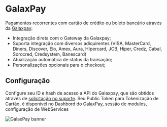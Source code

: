 # GalaxPay

Pagamentos recorrentes com cartão de crédito ou boleto bancário através da [Galaxpay](https://www.galaxpay.com.br/):

  * Integração direta com o Gateway da Galaxpay;
  * Suporta integração com diversos adiquirentes (VISA, MasterCard, Diners, Discover, Elo, Amex, Aura, HIpercard, JCB, Hiper, Credz, Cabal, Sorocred, Credsystem, Banescard)
  * Atualização automática de status da transação;
  * Personalizações opcionais para o checkout;

## Configuração

Configure seu ID e hash de acesso a API do Galaxpay, que são obtidos através de [solicitação no suporte](https://docs.galaxpay.com.br/suporte). Seu Public Token para Tokenização de Cartão, é disponivél no Dashbord do GalaxPay, sessão de modulos, configuração de WebServices

![GalaxPay banner](https://us-central1-ecom-galaxpay.cloudfunctions.net/app/credit-card.png)
